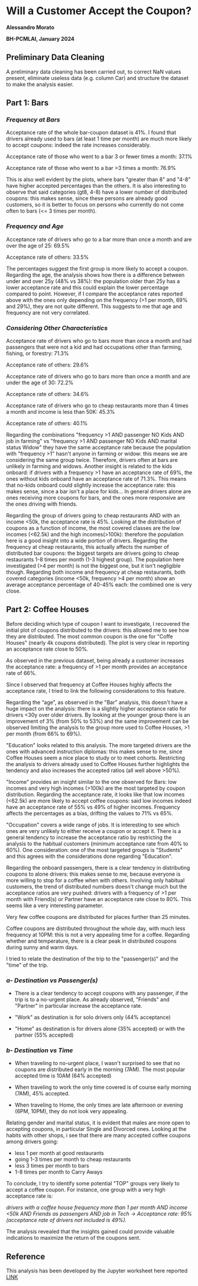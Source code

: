 # Will a Customer Accept the Coupon?
**Alessandro Morato**

**BH-PCMLAI, January 2024**


## Preliminary Data Cleaning
A preliminary data cleaning has been carried out, to correct NaN values present, eliminate
useless data (e.g. column Car) and structure the dataset to make the analysis easier.

## Part 1: Bars
### *Frequency at Bars*

Acceptance rate of the whole bar-coupon dataset is 41%. I found that drivers already used to
bars (at least 1 time per month) are much more likely to accept coupons: indeed the rate
increases considerably.

Acceptance rate of those who went to a bar 3 or fewer times a month: 37.1%

Acceptance rate of those who went to a bar >3 times a month: 76.9%

This is also well evident by the plots, where bars "greater than 8" and "4-8" have higher
accepted percentages than the others. It is also interesting to observe that said categories
(gt8, 4-8) have a lower number of distributed coupons: this makes sense, since these
persons are already good customers, so it is better to focus on persons who currently do not
come often to bars (<= 3 times per month).

### *Frequency and Age*

Acceptance rate of drivers who go to a bar more than once a month and are over the age of
25: 69.5%

Acceptance rate of others: 33.5%

The percentages suggest the first group is more likely to accept a coupon.
Regarding the age, the analysis shows how there is a difference between under and over
25y (48% vs 38%): the population older than 25y has a lower acceptance rate and this could
explain the lower percentage compared to point. However, if I compare the acceptance rates
reported above with the ones only depending on the frequency (>1 per month, 69% and
29%), they are not quite different. This suggests to me that age and frequency are not very
correlated.

### *Considering Other Characteristics*
Acceptance rate of drivers who go to bars more than once a month and had passengers that
were not a kid and had occupations other than farming, fishing, or forestry: 71.3%

Acceptance rate of others: 29.6%

Acceptance rate of drivers who go to bars more than once a month and are under the age of
30: 72.2%

Acceptance rate of others: 34.6%

Acceptance rate of drivers who go to cheap restaurants more than 4 times a month and
income is less than 50K: 45.3%

Acceptance rate of others: 40.1%

Regarding the combinations "frequency >1 AND passenger NO Kids AND job in farming" vs
"frequency >1 AND passenger NO Kids AND marital status Widow" they have the same
acceptance rate because the population with "frequency >1" hasn't anyone in farming or
widow: this means we are considering the same group twice. Therefore, drivers often at bars
are unlikely in farming and widows. Another insight is related to the kids onboard: if drivers
with a frequency >1 have an acceptance rate of 69%, the ones without kids onboard have an
acceptance rate of 71.3%. This means that no-kids onboard could slightly increase the
acceptance rate: this makes sense, since a bar isn't a place for kids... In general drivers
alone are ones receiving more coupons for bars, and the ones more responsive are the ones
driving with friends.

Regarding the group of drivers going to cheap restaurants AND with an income <50k, the
acceptance rate is 45%. Looking at the distribution of coupons as a function of income, the
most covered classes are the low incomes (<62.5k) and the high incomes(>100k): therefore
the population here is a good insight into a wide portion of drivers. Regarding the frequency
at cheap restaurants, this actually affects the number of distributed bar coupons: the biggest
targets are drivers going to cheap restaurants 1-8 times per month (1-3 highest group). The
population here investigated (>4 per month) is not the biggest one, but it isn't negligible
though. Regarding both income and frequency at cheap restaurants, both covered
categories (income <50k, frequency >4 per month) show an average acceptance percentage
of 40-45% each: the combined one is very close.

## Part 2: Coffee Houses

Before deciding which type of coupon I want to investigate, I recovered the initial plot of
coupons distributed to the drivers: this allowed me to see how they are distributed. The most
common coupon is the one for "Coffe Houses" (nearly 4k coupons distributed). The plot is
very clear in reporting an acceptance rate close to 50%.

As observed in the previous dataset, being already a customer increases the acceptance
rate: a frequency of >1 per month provides an acceptance rate of 66%.

Since I observed that frequency at Coffee Houses highly affects the acceptance rate, I tried
to link the following considerations to this feature.

Regarding the “age”, as observed in the "Bar" analysis, this doesn't have a huge impact on
the analysis: there is a slightly higher acceptance ratio for drivers <30y over older drivers. By
looking at the younger group there is an improvement of 3% (from 50% to 53%) and the
same improvement can be observed limiting the analysis to the group more used to Coffee
Houses, >1 per month (from 66% to 69%).

"Education" looks related to this analysis. The more targeted drivers are the ones with
advanced instruction diplomas: this makes sense to me, since Coffee Houses seem a nice
place to study or to meet cohorts. Restricting the analysis to drivers already used to Coffee
Houses further highlights the tendency and also increases the accepted ratios (all well above >50%).

"Income" provides an insight similar to the one observed for Bars: low incomes and very high
incomes (>100k) are the most targeted by coupon distribution. Regarding the acceptance
rate, it looks like that low incomes (<62.5k) are more likely to accept coffee coupons: said
low incomes indeed have an acceptance rate of 55% vs 49% of higher incomes. Frequency
affects the percentages as a bias, drifting the values to 71% vs 65%.

"Occupation" covers a wide range of jobs. It is interesting to see which ones are very unlikely
to either receive a coupon or accept it. There is a general tendency to increase the
acceptance ratio by restricting the analysis to the habitual customers (minimum acceptance
rate from 40% to 60%). One consideration: one of the most targeted groups is "Students"
and this agrees with the considerations done regarding "Education".

Regarding the onboard passengers, there is a clear tendency in distributing coupons to
alone drivers: this makes sense to me, because everyone is more willing to stop for a coffee
when with others. Involving only habitual customers, the trend of distributed numbers doesn't
change much but the acceptance ratios are very pushed: drivers with a frequency of >1 per
month with Friend(s) or Partner have an acceptance rate close to 80%. This seems like a
very interesting parameter.

Very few coffee coupons are distributed for places further than 25 minutes.

Coffee coupons are distributed throughout the whole day, with much less frequency at 10PM: this
is not a very appealing time for a coffee. Regarding whether and temperature, there is a clear
peak in distributed coupons during sunny and warm days.

I tried to relate the destination of the trip to the "passenger(s)" and the "time" of the trip.

### *a- Destination vs Passenger(s)*
- There is a clear tendency to accept coupons with any passenger, if the trip is to a
no-urgent place. As already observed, "Friends" and "Partner" in particular increase the
acceptance rate.

- "Work" as destination is for solo drivers only (44% acceptance)

- "Home" as destination is for drivers alone (35% accepted) or with the partner (55%
accepted)

### *b- Destination vs Time*
* When traveling to no-urgent place, I wasn't surprised to see that no coupons are
distributed early in the morning (7AM). The most popular accepted time is 10AM (64%
accepted)

* When traveling to work the only time covered is of course early morning (7AM), 45%
accepted.

* When traveling to Home, the only times are late afternoon or evening (6PM, 10PM), they
do not look very appealing.

Relating gender and marital status, it is evident that males are more open to accepting coupons,
in particular Single and Divorced ones.
Looking at the habits with other shops, i see that there are many accepted coffee coupons
among drivers going:
- less 1 per month at good restaurants
- going 1-3 times per month to cheap restaurants
- less 3 times per month to bars
- 1-8 times per month to Carry Aways

To conclude, I try to identify some potential "TOP" groups very likely to accept a coffee coupon.
For instance, one group with a very high acceptance rate is:

*drivers with a coffee house frequency more than 1 per month AND income <50k AND Friends as
passengers AND job in Tech → Acceptance rate: 95% (acceptance rate of drivers not included is
49%).*

The analysis revealed that the insights gained could provide valuable indications to maximize the
return of the coupons sent.

## Reference
This analysis has been developed by the Jupyter worksheet here reported 
[LINK](https://github.com/emmetizeta/Will-the-Customer-Accept-the-Coupon-/blob/main/prompt.ipynb)


